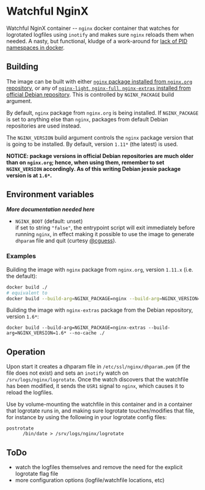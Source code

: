# Watchful NginX

Watchful NginX container -- `nginx` docker container that watches for logrotated logfiles using `inotify` and makes sure `nginx` reloads them when needed. A nasty, but functional, kludge of a work-around for [lack of PID namespaces in docker](https://github.com/docker/docker/issues/10163).

## Building

The image can be built with either [`nginx` package installed from `nginx.org` repository](https://www.nginx.com/resources/wiki/start/topics/tutorials/install/?highlight=packages#official-debian-ubuntu-packages), or any of [`nginx-light`, `nginx-full`, `nginx-extras` installed from official Debian repository](https://wiki.debian.org/Nginx#Recap_of_the_different_modules_in_every_package_.28starting_Squeeze-Backports.29). This is controlled by `NGINX_PACKAGE` build argument.

By default, `nginx` package from `nginx.org` is being installed. If `NGINX_PACKAGE` is set to anything else than `nginx`, packages from default Debian repositories are used instead.

The `NGINX_VERSION` build argument controls the `nginx` package version that is going to be installed. By default, version `1.11*` (the latest) is used.

**NOTICE: package versions in official Debian repositories are much older than on `nginx.org`; hence, when using them, remember to set `NGINX_VERSION` accordingly. As of this writing Debian jessie package version is at `1.6*`.**

## Environment variables

***More documentation needed here***

 - `NGINX_BOOT` (default: unset)  
    if set to string `"false"`, the entrypoint script will exit immediately before running `nginx`, in effect making it possible to use the image to generate `dhparam` file and quit (curtesy [@cguess](https://twitter.com/cguess)).

### Examples

Building the image with `nginx` package from `nginx.org`, version `1.11.x` (i.e. the default):

```bash
docker build ./
# equivalent to
docker build --build-arg=NGINX_PACKAGE=nginx --build-arg=NGINX_VERSION=1.11* --no-cache ./
```

Building the image with `nginx-extras` package from the Debian repository, version `1.6*`:

```
docker build --build-arg=NGINX_PACKAGE=nginx-extras --build-arg=NGINX_VERSION=1.6* --no-cache ./
```

## Operation

Upon start it creates a dhparam file in `/etc/ssl/nginx/dhparam.pem` (if the file does not exist) and sets an `inotify` watch on `/srv/logs/nginx/logrotate`. Once the watch discovers that the watchfile has been modified, it sends the `USR1` signal to `nginx`, which causes it to reload the logfiles.

Use by volume-mounting the watchfile in this container and in a container that logrotate runs in, and making sure logrotate touches/modifies that file, for instance by using the following in your logrotate config files:

```
postrotate
      /bin/date > /srv/logs/nginx/logrotate
```

## ToDo

 - watch the logfiles themselves and remove the need for the explicit logrotate flag file
 - more configuration options (logfile/watchfile locations, etc)

